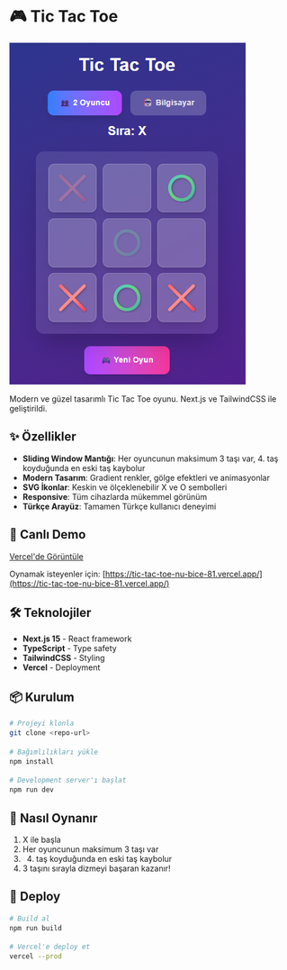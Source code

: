 # 🎮 Tic Tac Toe

![Tic Tac Toe Kapak](./public/img/screenshot.png)


Modern ve güzel tasarımlı Tic Tac Toe oyunu. Next.js ve TailwindCSS ile geliştirildi.

## ✨ Özellikler

- **Sliding Window Mantığı**: Her oyuncunun maksimum 3 taşı var, 4. taş koyduğunda en eski taş kaybolur
- **Modern Tasarım**: Gradient renkler, gölge efektleri ve animasyonlar
- **SVG İkonlar**: Keskin ve ölçeklenebilir X ve O sembolleri
- **Responsive**: Tüm cihazlarda mükemmel görünüm
- **Türkçe Arayüz**: Tamamen Türkçe kullanıcı deneyimi

## 🚀 Canlı Demo

[Vercel'de Görüntüle](https://tic-tac-toe-nu-bice-81.vercel.app/)

Oynamak isteyenler için: [https://tic-tac-toe-nu-bice-81.vercel.app/](https://tic-tac-toe-nu-bice-81.vercel.app/)

## 🛠️ Teknolojiler

- **Next.js 15** - React framework
- **TypeScript** - Type safety
- **TailwindCSS** - Styling
- **Vercel** - Deployment

## 📦 Kurulum

```bash
# Projeyi klonla
git clone <repo-url>

# Bağımlılıkları yükle
npm install

# Development server'ı başlat
npm run dev
```

## 🎯 Nasıl Oynanır

1. X ile başla
2. Her oyuncunun maksimum 3 taşı var
3. 4. taş koyduğunda en eski taş kaybolur
4. 3 taşını sırayla dizmeyi başaran kazanır!

## 🚀 Deploy

```bash
# Build al
npm run build

# Vercel'e deploy et
vercel --prod
```
